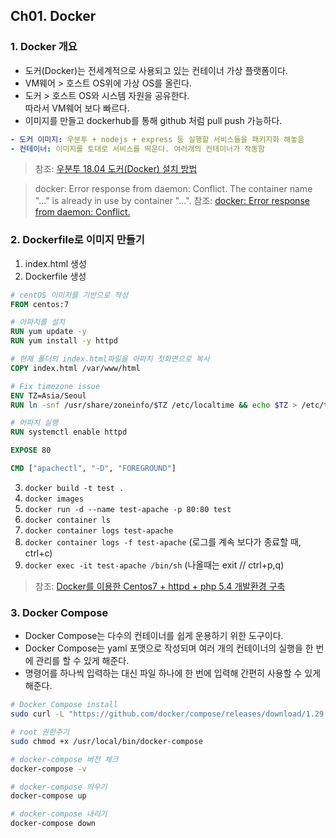 ## Ch01. Docker

### 1. Docker 개요
- 도커(Docker)는 전세계적으로 사용되고 있는 컨테이너 가상 플랫폼이다.
- VM웨어 > 호스트 OS위에 가상 OS를 올린다.
- 도커 > 호스트 OS와 시스템 자원을 공유한다.  
  따라서 VM웨어 보다 빠르다.
- 이미지를 만들고 dockerhub를 통해 github 처럼 pull push 가능하다.

```yaml
- 도커 이미지: 우분투 + nodejs + express 등 실행할 서비스들을 패키지화 해놓음
- 컨테이너: 이미지를 토대로 서비스를 띄운다. 여러개의 컨테이너가 작동함
```
> 참조: [우분투 18.04 도커(Docker) 설치 방법](https://blog.cosmosfarm.com/archives/248/%EC%9A%B0%EB%B6%84%ED%88%AC-18-04-%EB%8F%84%EC%BB%A4-docker-%EC%84%A4%EC%B9%98-%EB%B0%A9%EB%B2%95/)


> docker: Error response from daemon: Conflict. The container name "..." is already in use by container "...".
> 참조: [docker: Error response from daemon: Conflict.](https://www.sysnet.pe.kr/2/0/12264)


### 2. Dockerfile로 이미지 만들기
1. index.html 생성
2. Dockerfile 생성

```dockerfile
# centOS 이미지를 기반으로 작성
FROM centos:7

# 아파치를 설치
RUN yum update -y
RUN yum install -y httpd

# 현재 폴더의 index.html파일을 아파치 첫화면으로 복사
COPY index.html /var/www/html

# Fix timezone issue
ENV TZ=Asia/Seoul
RUN ln -snf /usr/share/zoneinfo/$TZ /etc/localtime && echo $TZ > /etc/timezone

# 아파치 실행
RUN systemctl enable httpd

EXPOSE 80

CMD ["apachectl", "-D", "FOREGROUND"]
```
3. `docker build -t test .`
4. `docker images`
5. `docker run -d --name test-apache -p 80:80 test`
6. `docker container ls`
7. `docker container logs test-apache`
8. `docker container logs -f test-apache` (로그를 계속 보다가 종료할 때, ctrl+c)
9. `docker exec -it test-apache /bin/sh` (나올때는 exit // ctrl+p,q)

> 참조: [Docker를 이용한 Centos7 + httpd + php 5.4 개발환경 구축](https://ncube.net/centos7-httpd-php-54-development-environment-using-docker/)



### 3. Docker Compose
- Docker Compose는 다수의 컨테이너를 쉽게 운용하기 위한 도구이다.
- Docker Compose는 yaml 포맷으로 작성되며 여러 개의 컨테이너의 실행을 한 번에 관리를 할 수 있게 해준다.
- 명령어를 하나씩 입력하는 대신 파일 하나에 한 번에 입력해 간편히 사용할 수 있게 해준다.

```bash
# Docker Compose install
sudo curl -L "https://github.com/docker/compose/releases/download/1.29.2/docker-compose-$(uname -s)-$(uname -m)" -o /usr/local/bin/docker-compose

# root 권한주기
sudo chmod +x /usr/local/bin/docker-compose

# docker-compose 버전 체크
docker-compose -v

# docker-compose 띄우기
docker-compose up

# docker-compose 내리기 
docker-compose down
```